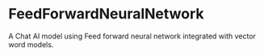 # FeedForwardNeuralNetwork
A Chat AI model using Feed forward neural network integrated with vector word models.
